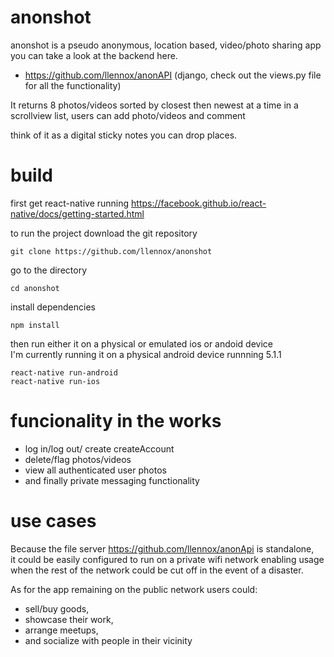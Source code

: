 # anonshot

anonshot is a pseudo anonymous, location based, video/photo sharing app you can take a look at the backend here.   
- https://github.com/llennox/anonAPI (django, check out the views.py file for all the functionality)

It returns 8 photos/videos sorted by closest then newest at a time in a
scrollview list, users can add photo/videos and comment

think of it as a digital sticky notes you can drop places.

# build

first get react-native running https://facebook.github.io/react-native/docs/getting-started.html

to run the project download the git repository
```
git clone https://github.com/llennox/anonshot
```

go to the directory
```
cd anonshot
```
install dependencies
```
npm install
```
then run either it on a physical or emulated ios or andoid device   
I'm currently running it on a physical android device runnning 5.1.1
```
react-native run-android
react-native run-ios
```

# funcionality in the works

- log in/log out/ create createAccount
- delete/flag photos/videos
- view all authenticated user photos  
- and finally private messaging functionality

# use cases

Because the file server https://github.com/llennox/anonApi is standalone,   
it could be easily configured to run on a private wifi network enabling usage   
when the rest of the network could be cut off in the event of a disaster.   

As for the app remaining on the public network users could:

- sell/buy goods,  
- showcase their work,  
- arrange meetups,  
- and socialize with people in their vicinity

